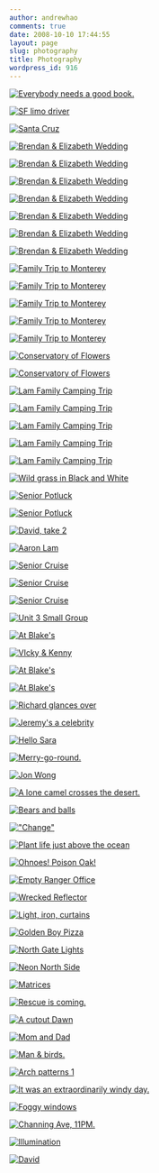 ```yaml
---
author: andrewhao
comments: true
date: 2008-10-10 17:44:55
layout: page
slug: photography
title: Photography
wordpress_id: 916
---
```


[![Everybody needs a good book.](http://farm4.static.flickr.com/3223/2841340298_b5364f2c63.jpg)](http://www.flickr.com/photos/andrewhao/2841340298/)

[![SF limo driver](http://farm4.static.flickr.com/3113/2841342848_d0d6757b4d.jpg)](http://www.flickr.com/photos/andrewhao/2841342848/)

[![Santa Cruz](http://farm4.static.flickr.com/3035/2768386970_21f6f6d73d.jpg)](http://www.flickr.com/photos/andrewhao/2768386970/)

[![Brendan & Elizabeth Wedding](http://farm4.static.flickr.com/3240/2801181956_17d9ed0109.jpg)](http://www.flickr.com/photos/andrewhao/2801181956/)

[![Brendan & Elizabeth Wedding](http://farm4.static.flickr.com/3258/2800332731_38c01849f8.jpg)](http://www.flickr.com/photos/andrewhao/2800332731/)

[![Brendan & Elizabeth Wedding](http://farm4.static.flickr.com/3181/2800268623_b013a833d4.jpg)](http://www.flickr.com/photos/andrewhao/2800268623/)

[![Brendan & Elizabeth Wedding](http://farm4.static.flickr.com/3100/2801081898_590db477ec.jpg)](http://www.flickr.com/photos/andrewhao/2801081898/)

[![Brendan & Elizabeth Wedding](http://farm4.static.flickr.com/3241/2800146349_31a4dd0b85.jpg)](http://www.flickr.com/photos/andrewhao/2800146349/)

[![Brendan & Elizabeth Wedding](http://farm4.static.flickr.com/3112/2800128159_c63edfa138.jpg)](http://www.flickr.com/photos/andrewhao/2800128159/)

[![Brendan & Elizabeth Wedding](http://farm4.static.flickr.com/3204/2800942866_7d28e710a9.jpg)](http://www.flickr.com/photos/andrewhao/2800942866/)

[![Family Trip to Monterey](http://farm4.static.flickr.com/3283/2776076102_28b810b182.jpg)](http://www.flickr.com/photos/andrewhao/2776076102/)

[![Family Trip to Monterey](http://farm4.static.flickr.com/3206/2776035326_b59732cef7.jpg)](http://www.flickr.com/photos/andrewhao/2776035326/)

[![Family Trip to Monterey](http://farm4.static.flickr.com/3189/2776022140_466566f57e.jpg)](http://www.flickr.com/photos/andrewhao/2776022140/)

[![Family Trip to Monterey](http://farm4.static.flickr.com/3260/2776001280_7be520eeb3.jpg)](http://www.flickr.com/photos/andrewhao/2776001280/)

[![Family Trip to Monterey](http://farm4.static.flickr.com/3070/2775134353_ef26c7a72a.jpg)](http://www.flickr.com/photos/andrewhao/2775134353/)

[![Conservatory of Flowers](http://farm4.static.flickr.com/3211/2764642590_ec15de7f59.jpg)](http://www.flickr.com/photos/andrewhao/2764642590/)

[![Conservatory of Flowers](http://farm4.static.flickr.com/3046/2764645494_ea6166df76.jpg)](http://www.flickr.com/photos/andrewhao/2764645494/)

[![Lam Family Camping Trip](http://farm4.static.flickr.com/3153/2759420872_8ac5e3bcee.jpg)](http://www.flickr.com/photos/andrewhao/2759420872/)

[![Lam Family Camping Trip](http://farm4.static.flickr.com/3165/2759426318_6722fd6d85.jpg)](http://www.flickr.com/photos/andrewhao/2759426318/)

[![Lam Family Camping Trip](http://farm4.static.flickr.com/3033/2759425628_22d55544f6.jpg)](http://www.flickr.com/photos/andrewhao/2759425628/)

[![Lam Family Camping Trip](http://farm4.static.flickr.com/3240/2758611191_a37f6c0ff6.jpg)](http://www.flickr.com/photos/andrewhao/2758611191/)

[![Lam Family Camping Trip](http://farm4.static.flickr.com/3001/2758608883_e7d2cd86cd.jpg)](http://www.flickr.com/photos/andrewhao/2758608883/)

[![Wild grass in Black and White](http://farm4.static.flickr.com/3263/2758558397_bdb5d67981.jpg)](http://www.flickr.com/photos/andrewhao/2758558397/)

[![Senior Potluck](http://farm4.static.flickr.com/3071/2598327968_5db7ec1869.jpg)](http://www.flickr.com/photos/andrewhao/2598327968/)

[![Senior Potluck](http://farm4.static.flickr.com/3198/2598325312_a142a01777.jpg)](http://www.flickr.com/photos/andrewhao/2598325312/)

[![David, take 2](http://farm3.static.flickr.com/2164/2509290955_47f83925dd.jpg)](http://www.flickr.com/photos/andrewhao/2509290955/)

[![Aaron Lam](http://farm4.static.flickr.com/3259/2510096792_3f490bc7cb.jpg)](http://www.flickr.com/photos/andrewhao/2510096792/)

[![Senior Cruise](http://farm4.static.flickr.com/3176/2433867473_0b0edc9dd0.jpg)](http://www.flickr.com/photos/andrewhao/2433867473/)

[![Senior Cruise](http://farm3.static.flickr.com/2348/2433901649_3792720436.jpg)](http://www.flickr.com/photos/andrewhao/2433901649/)

[![Senior Cruise](http://farm3.static.flickr.com/2312/2434758142_201381d3ec.jpg)](http://www.flickr.com/photos/andrewhao/2434758142/)

[![Unit 3 Small Group](http://farm3.static.flickr.com/2022/2403116100_a4dc29fdaa.jpg)](http://www.flickr.com/photos/andrewhao/2403116100/)

[![At Blake's](http://farm4.static.flickr.com/3159/2399203706_c7e3b4735f.jpg)](http://www.flickr.com/photos/andrewhao/2399203706/)

[![VIcky & Kenny](http://farm3.static.flickr.com/2284/2399220310_3ab6d3da08.jpg)](http://www.flickr.com/photos/andrewhao/2399220310/)

[![At Blake's](http://farm3.static.flickr.com/2177/2399200914_0810c9e417.jpg)](http://www.flickr.com/photos/andrewhao/2399200914/)

[![At Blake's](http://farm4.static.flickr.com/3017/2398365805_7fccbe65fa.jpg)](http://www.flickr.com/photos/andrewhao/2398365805/)

[![Richard glances over](http://farm3.static.flickr.com/2331/2235856680_317bd1f27d.jpg)](http://www.flickr.com/photos/andrewhao/2235856680/)

[![Jeremy's a celebrity](http://farm3.static.flickr.com/2127/2235074919_a2d6f378da.jpg)](http://www.flickr.com/photos/andrewhao/2235074919/)

[![Hello Sara](http://farm3.static.flickr.com/2100/2235064071_2044ab1a6d.jpg)](http://www.flickr.com/photos/andrewhao/2235064071/)

[![Merry-go-round.](http://farm3.static.flickr.com/2001/2207271829_b0f6b011b4.jpg)](http://www.flickr.com/photos/andrewhao/2207271829/)

[![Jon Wong](http://farm3.static.flickr.com/2159/2208035794_6a5d641db6.jpg)](http://www.flickr.com/photos/andrewhao/2208035794/)

[![A lone camel crosses the desert.](http://farm3.static.flickr.com/2404/2207253911_d18672acf0.jpg)](http://www.flickr.com/photos/andrewhao/2207253911/)

[![Bears and balls](http://farm3.static.flickr.com/2277/2208040296_4b2926fa92.jpg)](http://www.flickr.com/photos/andrewhao/2208040296/)

[!["Change"](http://farm3.static.flickr.com/2347/2208022504_d7280dfdfb.jpg)](http://www.flickr.com/photos/andrewhao/2208022504/)

[![Plant life just above the ocean](http://farm3.static.flickr.com/2238/2140921766_a46cd03576.jpg)](http://www.flickr.com/photos/andrewhao/2140921766/)

[![Ohnoes! Poison Oak!](http://farm3.static.flickr.com/2086/2140131477_a8a0b73af9.jpg)](http://www.flickr.com/photos/andrewhao/2140131477/)

[![Empty Ranger Office](http://farm3.static.flickr.com/2191/2140915716_1f087a93fd.jpg)](http://www.flickr.com/photos/andrewhao/2140915716/)

[![Wrecked Reflector](http://farm3.static.flickr.com/2142/2140916366_7390a45670.jpg)](http://www.flickr.com/photos/andrewhao/2140916366/)

[![Light, iron, curtains](http://farm3.static.flickr.com/2359/2140119585_0d17c1f0ef.jpg)](http://www.flickr.com/photos/andrewhao/2140119585/)

[![Golden Boy Pizza](http://farm3.static.flickr.com/2248/2136767207_df89e572ac.jpg)](http://www.flickr.com/photos/andrewhao/2136767207/)

[![North Gate Lights](http://farm3.static.flickr.com/2151/2117765048_ecd1c8db99.jpg)](http://www.flickr.com/photos/andrewhao/2117765048/)

[![Neon North Side](http://farm3.static.flickr.com/2170/2117769606_57f8af2b6b.jpg)](http://www.flickr.com/photos/andrewhao/2117769606/)

[![Matrices](http://farm3.static.flickr.com/2150/2117767762_9c4d687799.jpg)](http://www.flickr.com/photos/andrewhao/2117767762/)

[![Rescue is coming.](http://farm2.static.flickr.com/1159/1065148367_630741aa06.jpg)](http://www.flickr.com/photos/andrewhao/1065148367/)

[![A cutout Dawn](http://farm2.static.flickr.com/1228/1065979154_41b0f9a63c.jpg)](http://www.flickr.com/photos/andrewhao/1065979154/)

[![Mom and Dad](http://farm2.static.flickr.com/1146/1065093227_54569185cd.jpg)](http://www.flickr.com/photos/andrewhao/1065093227/)

[![Man & birds.](http://farm3.static.flickr.com/2071/2042363032_bd46086037.jpg)](http://www.flickr.com/photos/andrewhao/2042363032/)

[![Arch patterns 1](http://farm3.static.flickr.com/2096/2042371118_8c3d5a41e4.jpg)](http://www.flickr.com/photos/andrewhao/2042371118/)

[![It was an extraordinarily windy day.](http://farm2.static.flickr.com/1067/548558463_30825d2d15.jpg)](http://www.flickr.com/photos/andrewhao/548558463/)

[![Foggy windows](http://farm3.static.flickr.com/2117/2031346102_bb6593e20c.jpg)](http://www.flickr.com/photos/andrewhao/2031346102/)

[![Channing Ave, 11PM.](http://farm3.static.flickr.com/2121/2072718597_7c8ecd7802.jpg)](http://www.flickr.com/photos/andrewhao/2072718597/)

[![Illumination](http://farm3.static.flickr.com/2095/2072717173_96eb89d7aa.jpg)](http://www.flickr.com/photos/andrewhao/2072717173/)

[![David](http://farm3.static.flickr.com/2111/2093824148_05d7b3aac7.jpg)](http://www.flickr.com/photos/andrewhao/2093824148/)



